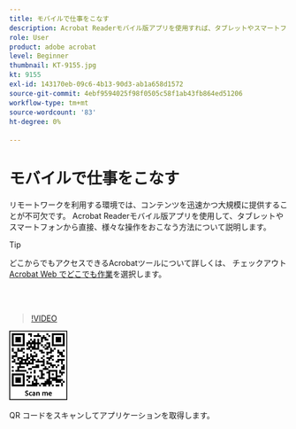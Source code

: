 ```yaml
---
title: モバイルで仕事をこなす
description: Acrobat Readerモバイル版アプリを使用すれば、タブレットやスマートフォンから直接作業できます
role: User
product: adobe acrobat
level: Beginner
thumbnail: KT-9155.jpg
kt: 9155
exl-id: 143170eb-09c6-4b13-90d3-ab1a658d1572
source-git-commit: 4ebf9594025f98f0505c58f1ab43fb864ed51206
workflow-type: tm+mt
source-wordcount: '83'
ht-degree: 0%

---
```


# モバイルで仕事をこなす

リモートワークを利用する環境では、コンテンツを迅速かつ大規模に提供することが不可欠です。 Acrobat Readerモバイル版アプリを使用して、タブレットやスマートフォンから直接、様々な操作をおこなう方法について説明します。

>[!TIP]
>
>どこからでもアクセスできるAcrobatツールについて詳しくは、 チェックアウト [Acrobat Web でどこでも作業](acrobatweb.md)を選択します。

<br> 

>[!VIDEO](https://video.tv.adobe.com/v/337972?quality=12&learn=on&hidetitle=true)

![QR コード](../assets/Acrobatqrcode.jpg)

QR コードをスキャンしてアプリケーションを取得します。
